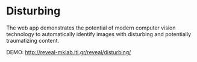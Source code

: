 # Disturbing

The web app demonstrates the potential of modern computer vision technology to automatically identify images with disturbing and potentially traumatizing content. 

DEMO: http://reveal-mklab.iti.gr/reveal/disturbing/

